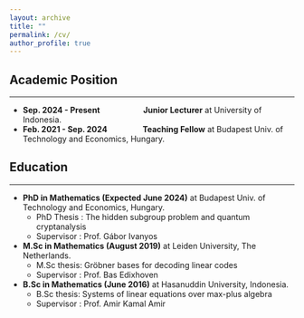 ```yaml
---
layout: archive
title: ""
permalink: /cv/
author_profile: true
---
```

## Academic Position
---
* <b>Sep. 2024 - Present &emsp;&emsp;&emsp;&emsp;&emsp; Junior Lecturer</b> at University of Indonesia.
* <b>Feb. 2021 - Sep. 2024 &emsp;&emsp;&emsp;&emsp; Teaching Fellow</b> at Budapest Univ. of Technology and Economics, Hungary.

## Education
---
* <b>PhD in Mathematics (Expected June 2024)</b> at Budapest Univ. of Technology and Economics, Hungary.
  * PhD Thesis : The hidden subgroup problem and quantum cryptanalysis
  * Supervisor : Prof. Gábor Ivanyos
* <b>M.Sc in Mathematics (August 2019)</b> at Leiden University, The Netherlands.
  * M.Sc thesis: Gröbner bases for decoding linear codes
  * Supervisor : Prof. Bas Edixhoven
* <b>B.Sc in Mathematics (June 2016)</b> at Hasanuddin University, Indonesia.
  * B.Sc thesis: Systems of linear equations over max-plus algebra
  * Supervisor : Prof. Amir Kamal Amir
